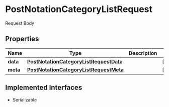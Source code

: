 

# PostNotationCategoryListRequest

Request Body

## Properties

Name | Type | Description | Notes
------------ | ------------- | ------------- | -------------
**data** | [**PostNotationCategoryListRequestData**](PostNotationCategoryListRequestData.md) |  |  [optional]
**meta** | [**PostNotationCategoryListRequestMeta**](PostNotationCategoryListRequestMeta.md) |  |  [optional]


## Implemented Interfaces

* Serializable


